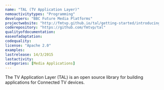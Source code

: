 ```yaml
---
name: "TAL (TV Application Layer)"
nemoactivitytypes: "Programming"
developers: "BBC Future Media Platforms"
projectwebsite: "http://fmtvp.github.io/tal/getting-started/introducing-tal.html"
coderepository: "https://github.com/fmtvp/tal"
qualityofdocumentation: 
easeofadaptation: 
codequality: 
license: "Apache 2.0"
examples: 
lastrelease: 14/3/2015
lastactivity: 
categories: [Media Applications]
---
```

The TV Application Layer (TAL) is an open source library for building applications for Connected TV devices.
